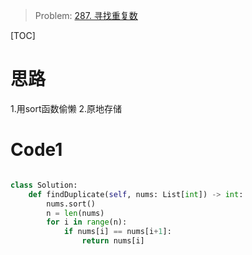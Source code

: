 > Problem: [287. 寻找重复数](https://leetcode.cn/problems/find-the-duplicate-number/description/)

[TOC]

# 思路
1.用sort函数偷懒
2.原地存储

# Code1
```Python []

class Solution:
    def findDuplicate(self, nums: List[int]) -> int:
        nums.sort()
        n = len(nums)
        for i in range(n):
            if nums[i] == nums[i+1]:
                return nums[i]

```
